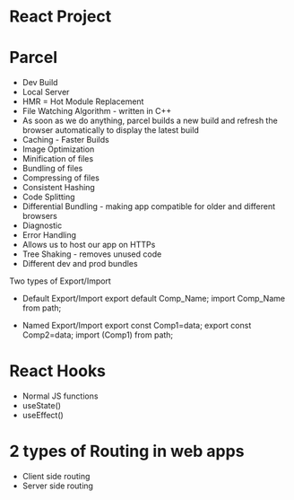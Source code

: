 # React Project

# Parcel
- Dev Build
- Local Server
- HMR = Hot Module Replacement
- File Watching Algorithm - written in C++
- As soon as we do anything, parcel builds a new build and refresh the browser automatically to display the latest build
- Caching - Faster Builds
- Image Optimization
- Minification of files
- Bundling of files
- Compressing of files
- Consistent Hashing
- Code Splitting
- Differential Bundling - making app compatible for older and different browsers
- Diagnostic
- Error Handling
- Allows us to host our app on HTTPs 
- Tree Shaking - removes unused code
- Different dev and prod bundles



Two types of Export/Import
- Default Export/Import
export default Comp_Name;
import Comp_Name from path;

- Named Export/Import
export const Comp1=data;
export const Comp2=data;
import (Comp1) from path;

# React Hooks
- Normal JS functions
- useState()
- useEffect()

# 2 types of Routing in web apps
- Client side routing
- Server side routing